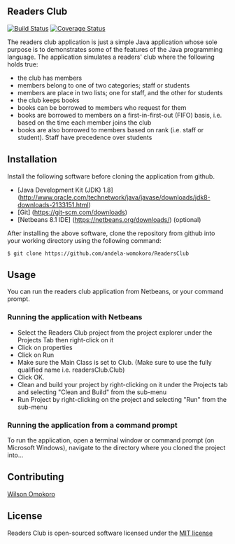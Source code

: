 ## Readers Club

[![Build Status](https://travis-ci.org/andela-womokoro/ReadersClub.svg)](https://travis-ci.org/andela-womokoro/ReadersClub)
[![Coverage Status](https://coveralls.io/repos/github/andela-womokoro/ReadersClub/badge.svg?branch=master)](https://coveralls.io/github/andela-womokoro/ReadersClub?branch=master)

The readers club application is just a simple Java application whose sole purpose is to demonstrates some of the features of the Java programming language. The application simulates a readers' club where the following holds true:

- the club has members
- members belong to one of two categories; staff or students
- members are place in two lists; one for staff, and the other for students
- the club keeps books
- books can be borrowed to members who request for them
- books are borrowed to members on a first-in-first-out (FIFO) basis, i.e. based on the time each member joins the club
- books are also borrowed to members based on rank (i.e. staff or student). Staff have precedence over students

## Installation

Install the following software before cloning the application from github.

- [Java Development Kit (JDK) 1.8] (http://www.oracle.com/technetwork/java/javase/downloads/jdk8-downloads-2133151.html)
- [Git] (https://git-scm.com/downloads)
- [Netbeans 8.1 IDE] (https://netbeans.org/downloads/) (optional)

After installing the above software, clone the repository from github into your working directory using the following command:

```
$ git clone https://github.com/andela-womokoro/ReadersClub
`````

## Usage

You can run the readers club application from Netbeans, or your command prompt.

### Running the application with Netbeans

- Select the Readers Club project from the project explorer under the Projects Tab then right-click on it
- Click on properties
- Click on Run
- Make sure the Main Class is set to Club. (Make sure to use the fully qualified name i.e. readersClub.Club)
- Click OK.
- Clean and build your project by right-clicking on it under the Projects tab and selecting "Clean and Build" from the sub-menu 
- Run Project by right-clicking on the project and selecting "Run" from the sub-menu

### Running the application from a command prompt

To run the application, open a terminal window or command prompt (on Microsoft Windows), navigate to the directory where you cloned the project into...


## Contributing

[Wilson Omokoro](https://github.com/andela-womokoro)

## License

Readers Club is open-sourced software licensed under the [MIT license](http://opensource.org/licenses/MIT)
